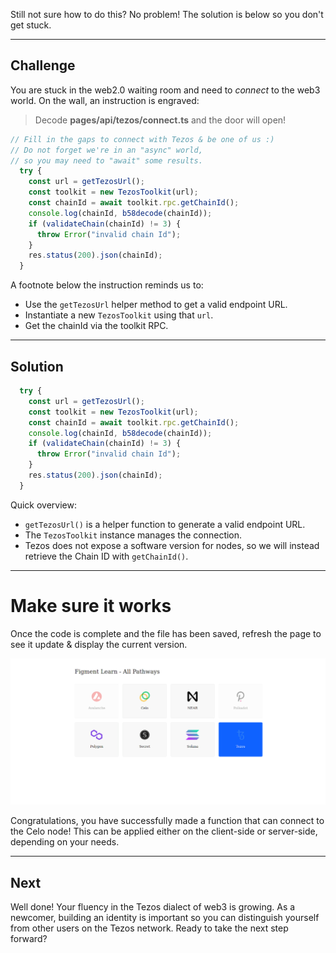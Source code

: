 Still not sure how to do this? No problem! The solution is below so you don't get stuck.

------------------------

## Challenge

You are stuck in the web2.0 waiting room and need to *connect* to the web3 world. On the wall, an instruction is engraved:   
> Decode **pages/api/tezos/connect.ts** and the door will open!

```typescript
// Fill in the gaps to connect with Tezos & be one of us :)
// Do not forget we're in an "async" world,
// so you may need to "await" some results.
  try {
    const url = getTezosUrl();
    const toolkit = new TezosToolkit(url);
    const chainId = await toolkit.rpc.getChainId();
    console.log(chainId, b58decode(chainId));
    if (validateChain(chainId) != 3) {
      throw Error("invalid chain Id");
    }
    res.status(200).json(chainId);
  } 
```

A footnote below the instruction reminds us to: 
* Use the `getTezosUrl` helper method to get a valid endpoint URL.
* Instantiate a new `TezosToolkit` using that `url`.
* Get the chainId via the toolkit RPC.

------------------------

## Solution

```typescript
  try {
    const url = getTezosUrl();
    const toolkit = new TezosToolkit(url);
    const chainId = await toolkit.rpc.getChainId();
    console.log(chainId, b58decode(chainId));
    if (validateChain(chainId) != 3) {
      throw Error("invalid chain Id");
    }
    res.status(200).json(chainId);
  } 
```

Quick overview:
* `getTezosUrl()` is a helper function to generate a valid endpoint URL.
* The `TezosToolkit` instance manages the connection.
* Tezos does not expose a software version for nodes, so we will instead retrieve the Chain ID with `getChainId()`.

------------------------

# Make sure it works

Once the code is complete and the file has been saved, refresh the page to see it update & display the current version.

![](../../../.gitbook/assets/pathways/tezos/tezos-connect.gif)


Congratulations, you have successfully made a function that can connect to the Celo node! This can be applied either on the client-side or server-side, depending on your needs.

-----------------------------


## Next

Well done! Your fluency in the Tezos dialect of web3 is growing. As a newcomer, building an identity is important so you can distinguish yourself from other users on the Tezos network. Ready to take the next step forward?
